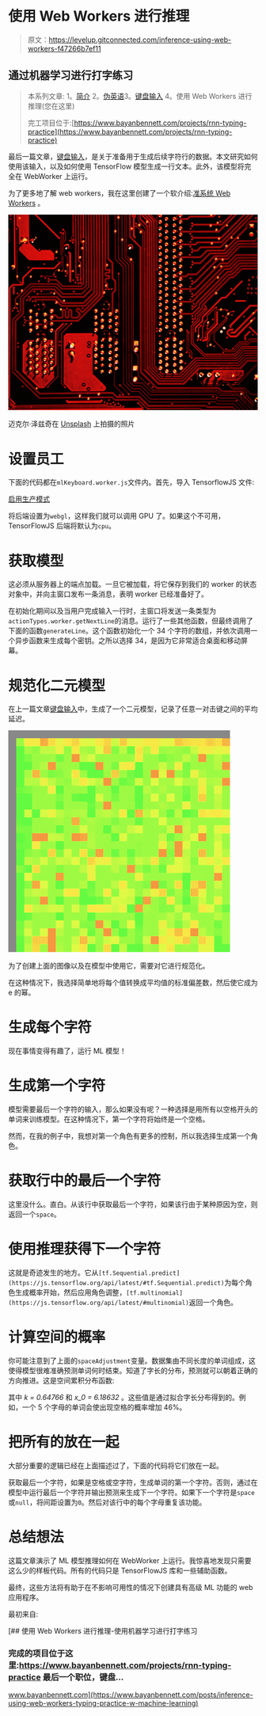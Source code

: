 # 使用 Web Workers 进行推理

> 原文：<https://levelup.gitconnected.com/inference-using-web-workers-f47266b7ef11>

## 通过机器学习进行打字练习

> 本系列文章:
> 1。[简介](https://medium.com/@bayan.bennett/typing-practice-with-machine-learning-introduction-aa3bb5d24134)
> 2。[伪英语](/pseudo-english-typing-practice-with-machine-learning-5700eb4dc54)3。[键盘输入](/keyboard-input-typing-practice-w-machine-learning-b5c5a9a362a7)
> 4。使用 Web Workers 进行推理(您在这里)
> 
> 完工项目位于:[https://www.bayanbennett.com/projects/rnn-typing-practice](https://www.bayanbennett.com/projects/rnn-typing-practice)

最后一篇文章，[键盘输入](/keyboard-input-typing-practice-w-machine-learning-b5c5a9a362a7)，是关于准备用于生成后续字符行的数据。本文研究如何使用该输入，以及如何使用 TensorFlow 模型生成一行文本。此外，该模型将完全在 WebWorker 上运行。

为了更多地了解 web workers，我在这里创建了一个软介绍:[准系统 Web Workers](https://medium.com/weekly-webtips/barebones-web-workers-bb0436cc440d) 。

![](img/3b887911f84ed8729875b03acdbd643c.png)

迈克尔·泽兹奇在 [Unsplash](https://unsplash.com?utm_source=medium&utm_medium=referral) 上拍摄的照片

# 设置员工

下面的代码都在`mlKeyboard.worker.js`文件内。首先，导入 TensorflowJS 文件:

[启用生产模式](https://js.tensorflow.org/api/2.6.0/#enableProdMode)

将后端设置为`webgl`，这样我们就可以调用 GPU 了。如果这个不可用，TensorFlowJS 后端将默认为`cpu`。

# 获取模型

这必须从服务器上的端点加载。一旦它被加载，将它保存到我们的 worker 的状态对象中，并向主窗口发布一条消息，表明 worker 已经准备好了。

在初始化期间以及当用户完成输入一行时，主窗口将发送一条类型为`actionTypes.worker.getNextLine`的消息。运行了一些其他函数，但最终调用了下面的函数`generateLine`。这个函数初始化一个 34 个字符的数组，并依次调用一个异步函数来生成每个密钥。之所以选择 34，是因为它非常适合桌面和移动屏幕。

# 规范化二元模型

在上一篇文章[键盘输入](/keyboard-input-typing-practice-w-machine-learning-b5c5a9a362a7)中，生成了一个二元模型，记录了任意一对击键之间的平均延迟。

![](img/01b7585cb1df9f195f2c5750620c2e17.png)

为了创建上面的图像以及在模型中使用它，需要对它进行规范化。

在这种情况下，我选择简单地将每个值转换成平均值的标准偏差数，然后使它成为 e 的幂。

# 生成每个字符

现在事情变得有趣了，运行 ML 模型！

# 生成第一个字符

模型需要最后一个字符的输入，那么如果没有呢？一种选择是用所有以空格开头的单词来训练模型。在这种情况下，第一个字符将始终是一个空格。

然而，在我的例子中，我想对第一个角色有更多的控制，所以我选择生成第一个角色。

# 获取行中的最后一个字符

这里没什么。直白。从该行中获取最后一个字符，如果该行由于某种原因为空，则返回一个`space`。

# 使用推理获得下一个字符

这就是奇迹发生的地方。它从`[tf.Sequential.predict](https://js.tensorflow.org/api/latest/#tf.Sequential.predict)`为每个角色生成概率开始，然后应用角色调整，`[tf.multinomial](https://js.tensorflow.org/api/latest/#multinomial)`返回一个角色。

# 计算空间的概率

你可能注意到了上面的`spaceAdjustment`变量。数据集由不同长度的单词组成，这使得模型很难准确预测单词何时结束。知道了字长的分布，预测就可以朝着正确的方向推进。这是空间累积分布函数:

其中 *k = 0.64766* 和 *x_0 = 6.18632* 。这些值是通过拟合字长分布得到的。例如，一个 5 个字母的单词会使出现空格的概率增加 46%。

# 把所有的放在一起

大部分重要的逻辑已经在上面描述过了，下面的代码将它们放在一起。

获取最后一个字符，如果是空格或空字符，生成单词的第一个字符。否则，通过在模型中运行最后一个字符并输出预测来生成下一个字符。如果下一个字符是`space`或`null`，将间距设置为`0`。然后对该行中的每个字母重复该功能。

# 总结想法

这篇文章演示了 ML 模型推理如何在 WebWorker 上运行。我惊喜地发现只需要这么少的样板代码。所有的代码只是 TensorFlowJS 库和一些辅助函数。

最终，这些方法将有助于在不影响可用性的情况下创建具有高级 ML 功能的 web 应用程序。

最初来自:

[](https://www.bayanbennett.com/posts/inference-using-web-workers-typing-practice-w-machine-learning) [## 使用 Web Workers 进行推理-使用机器学习进行打字练习

### 完成的项目位于这里:https://www.bayanbennett.com/projects/rnn-typing-practice 最后一个职位，键盘…

www.bayanbennett.com](https://www.bayanbennett.com/posts/inference-using-web-workers-typing-practice-w-machine-learning)